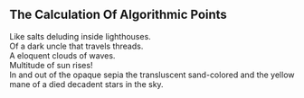 The Calculation Of Algorithmic Points
-------------------------------------
Like salts deluding inside lighthouses.  
Of a dark uncle that travels threads.  
A eloquent clouds of waves.  
Multitude of sun rises!  
In and out of the opaque sepia the transluscent sand-colored and the yellow  
mane of a died decadent stars in the sky.  

